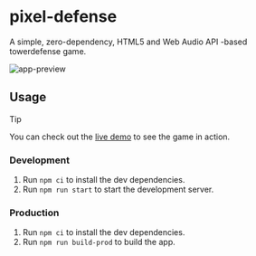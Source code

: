 # pixel-defense

A simple, zero-dependency, HTML5 and Web Audio API -based towerdefense game.

![app-preview](https://github.com/user-attachments/assets/e119533e-2d84-4e95-9445-96d5773a53d4)

## Usage

> [!TIP]
> You can check out the [live demo](https://shoedler.github.io/) to see the game in action.

### Development

1. Run `npm ci` to install the dev dependencies.
2. Run `npm run start` to start the development server.

### Production

1. Run `npm ci` to install the dev dependencies.
2. Run `npm run build-prod` to build the app.
